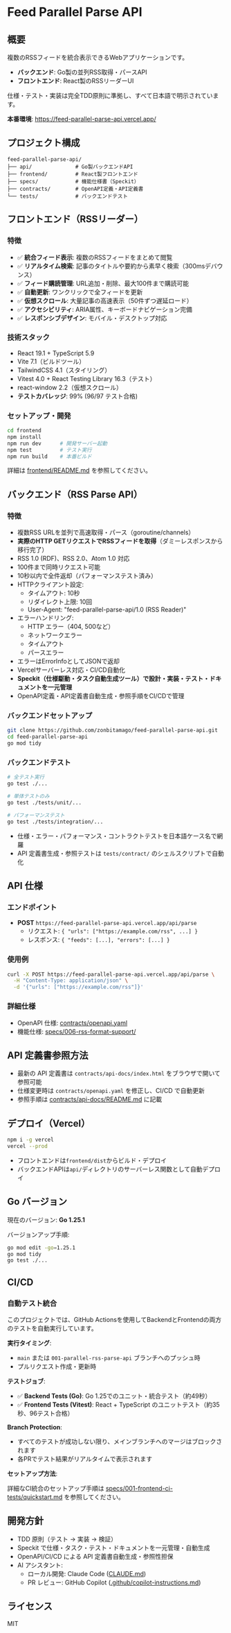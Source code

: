 # Feed Parallel Parse API

## 概要

複数のRSSフィードを統合表示できるWebアプリケーションです。

- **バックエンド**: Go製の並列RSS取得・パースAPI
- **フロントエンド**: React製のRSSリーダーUI

仕様・テスト・実装は完全TDD原則に準拠し、すべて日本語で明示されています。

**本番環境**: https://feed-parallel-parse-api.vercel.app/

## プロジェクト構成

```text
feed-parallel-parse-api/
├── api/              # Go製バックエンドAPI
├── frontend/         # React製フロントエンド
├── specs/            # 機能仕様書（Speckit）
├── contracts/        # OpenAPI定義・API定義書
└── tests/            # バックエンドテスト
```

## フロントエンド（RSSリーダー）

### 特徴

- ✅ **統合フィード表示**: 複数のRSSフィードをまとめて閲覧
- ✅ **リアルタイム検索**: 記事のタイトルや要約から素早く検索（300msデバウンス）
- ✅ **フィード購読管理**: URL追加・削除、最大100件まで購読可能
- ✅ **自動更新**: ワンクリックで全フィードを更新
- ✅ **仮想スクロール**: 大量記事の高速表示（50件ずつ遅延ロード）
- ✅ **アクセシビリティ**: ARIA属性、キーボードナビゲーション完備
- ✅ **レスポンシブデザイン**: モバイル・デスクトップ対応

### 技術スタック

- React 19.1 + TypeScript 5.9
- Vite 7.1（ビルドツール）
- TailwindCSS 4.1（スタイリング）
- Vitest 4.0 + React Testing Library 16.3（テスト）
- react-window 2.2（仮想スクロール）
- **テストカバレッジ**: 99% (96/97 テスト合格)

### セットアップ・開発

```sh
cd frontend
npm install
npm run dev      # 開発サーバー起動
npm test         # テスト実行
npm run build    # 本番ビルド
```

詳細は [frontend/README.md](frontend/README.md) を参照してください。

## バックエンド（RSS Parse API）

### 特徴

- 複数RSS URLを並列で高速取得・パース（goroutine/channels）
- **実際のHTTP GETリクエストでRSSフィードを取得**（ダミーレスポンスから移行完了）
- RSS 1.0 (RDF)、RSS 2.0、Atom 1.0 対応
- 100件まで同時リクエスト可能
- 10秒以内で全件返却（パフォーマンステスト済み）
- HTTPクライアント設定:
  - タイムアウト: 10秒
  - リダイレクト上限: 10回
  - User-Agent: "feed-parallel-parse-api/1.0 (RSS Reader)"
- エラーハンドリング:
  - HTTP エラー（404, 500など）
  - ネットワークエラー
  - タイムアウト
  - パースエラー
- エラーはErrorInfoとしてJSONで返却
- Vercelサーバーレス対応・CI/CD自動化
- **Speckit（仕様駆動・タスク自動生成ツール）で設計・実装・テスト・ドキュメントを一元管理**
- OpenAPI定義・API定義書自動生成・参照手順をCI/CDで管理

### バックエンドセットアップ

```sh
git clone https://github.com/zonbitamago/feed-parallel-parse-api.git
cd feed-parallel-parse-api
go mod tidy
```

### バックエンドテスト

```sh
# 全テスト実行
go test ./...

# 単体テストのみ
go test ./tests/unit/...

# パフォーマンステスト
go test ./tests/integration/...
```

- 仕様・エラー・パフォーマンス・コントラクトテストを日本語ケース名で網羅
- API 定義書生成・参照テストは `tests/contract/` のシェルスクリプトで自動化

## API 仕様

### エンドポイント

- **POST** `https://feed-parallel-parse-api.vercel.app/api/parse`
  - リクエスト: `{ "urls": ["https://example.com/rss", ...] }`
  - レスポンス: `{ "feeds": [...], "errors": [...] }`

### 使用例

```sh
curl -X POST https://feed-parallel-parse-api.vercel.app/api/parse \
  -H "Content-Type: application/json" \
  -d '{"urls": ["https://example.com/rss"]}'
```

### 詳細仕様

- OpenAPI 仕様: [contracts/openapi.yaml](contracts/openapi.yaml)
- 機能仕様: [specs/006-rss-format-support/](specs/006-rss-format-support/)

## API 定義書参照方法

- 最新の API 定義書は `contracts/api-docs/index.html` をブラウザで開いて参照可能
- 仕様変更時は `contracts/openapi.yaml` を修正し、CI/CD で自動更新
- 参照手順は [contracts/api-docs/README.md](contracts/api-docs/README.md) に記載

## デプロイ（Vercel）

```sh
npm i -g vercel
vercel --prod
```

- フロントエンドは`frontend/dist`からビルド・デプロイ
- バックエンドAPIは`api/`ディレクトリのサーバーレス関数として自動デプロイ

## Go バージョン

現在のバージョン: **Go 1.25.1**

バージョンアップ手順:

```sh
go mod edit -go=1.25.1
go mod tidy
go test ./...
```

## CI/CD

### 自動テスト統合

このプロジェクトでは、GitHub Actionsを使用してBackendとFrontendの両方のテストを自動実行しています。

**実行タイミング**:

- `main` または `001-parallel-rss-parse-api` ブランチへのプッシュ時
- プルリクエスト作成・更新時

**テストジョブ**:

- ✅ **Backend Tests (Go)**: Go 1.25でのユニット・統合テスト（約49秒）
- ✅ **Frontend Tests (Vitest)**: React + TypeScript のユニットテスト（約35秒、96テスト合格）

**Branch Protection**:

- すべてのテストが成功しない限り、メインブランチへのマージはブロックされます
- 各PRでテスト結果がリアルタイムで表示されます

**セットアップ方法**:

詳細なCI統合のセットアップ手順は [specs/001-frontend-ci-tests/quickstart.md](specs/001-frontend-ci-tests/quickstart.md) を参照してください。

## 開発方針

- TDD 原則（テスト → 実装 → 検証）
- Speckit で仕様・タスク・テスト・ドキュメントを一元管理・自動生成
- OpenAPI/CI/CD による API 定義書自動生成・参照性担保
- AI アシスタント:
  - ローカル開発: Claude Code ([CLAUDE.md](CLAUDE.md))
  - PR レビュー: GitHub Copilot ([.github/copilot-instructions.md](.github/copilot-instructions.md))

## ライセンス

MIT
